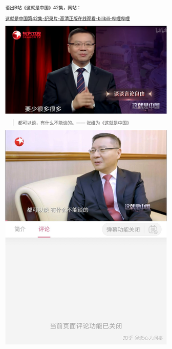 语出B站《这就是中国》42集，网站：

[这就是中国第42集-纪录片-高清正版在线观看-bilibili-哔哩哔哩](https://www.bilibili.com/bangumi/play/ep301215)

![image](https://raw.githubusercontent.com/Daniel-zb/run/CtbofDaniel/%E5%BC%A0%E7%BB%B4%E4%B8%BA%E9%99%88%E5%B9%B3%E6%9B%B9%E4%B8%B0%E6%B3%BD%E7%AD%89%E7%9F%A5%E5%90%8D%E8%A8%80%E8%AE%BA%E6%94%B6%E9%9B%86/%E5%BC%A0%E7%BB%B4%E4%B8%BA/%E8%A5%BF%E6%96%B9%E7%9A%84%E8%A8%80%E8%AE%BA%E8%87%AA%E7%94%B1%E8%A6%81%E6%AF%94%E4%B8%AD%E5%9B%BD%E5%B0%91%E5%BE%88%E5%A4%9A%E5%BE%88%E5%A4%9A.jpg)

> 都可以谈，有什么不能谈的。—— 张维为《这就是中国》

![张维为 都可以谈](张维为_都可以谈.jpg)
